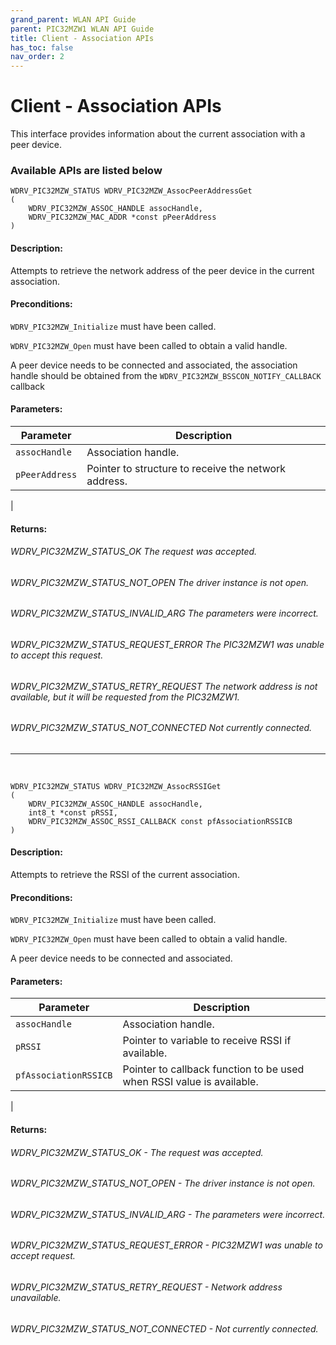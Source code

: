 ```yaml
---
grand_parent: WLAN API Guide
parent: PIC32MZW1 WLAN API Guide
title: Client - Association APIs
has_toc: false
nav_order: 2
---
```


# Client - Association APIs

This interface provides information about the current association with a peer device.


### Available APIs are listed below


```
WDRV_PIC32MZW_STATUS WDRV_PIC32MZW_AssocPeerAddressGet
(
	WDRV_PIC32MZW_ASSOC_HANDLE assocHandle, 
	WDRV_PIC32MZW_MAC_ADDR *const pPeerAddress
)
```

#### Description:
Attempts to retrieve the network address of the peer device in the current association.

#### Preconditions:

```WDRV_PIC32MZW_Initialize``` must have been called.

```WDRV_PIC32MZW_Open``` must have been called to obtain a valid handle.

A peer device needs to be connected and associated, the association handle should be obtained from the ```WDRV_PIC32MZW_BSSCON_NOTIFY_CALLBACK``` callback

#### Parameters:

|	Parameter			 | 				Description					|
|-------------------------|--------------------------------------------------------------|
|```assocHandle```	|	Association handle.|
|```pPeerAddress```	|	Pointer to structure to receive the network address.|
|

#### Returns:

###### WDRV_PIC32MZW_STATUS_OK	The request was accepted.
###### WDRV_PIC32MZW_STATUS_NOT_OPEN	The driver instance is not open.
###### WDRV_PIC32MZW_STATUS_INVALID_ARG	The parameters were incorrect.
###### WDRV_PIC32MZW_STATUS_REQUEST_ERROR	The PIC32MZW1 was unable to accept this request.
###### WDRV_PIC32MZW_STATUS_RETRY_REQUEST	The network address is not available, but it will be requested from the PIC32MZW1.
###### WDRV_PIC32MZW_STATUS_NOT_CONNECTED	Not currently connected.


---------------------------------------------------------------------------------------------------------------------------------------------------------------------------------------

 
```
WDRV_PIC32MZW_STATUS WDRV_PIC32MZW_AssocRSSIGet
(
	WDRV_PIC32MZW_ASSOC_HANDLE assocHandle, 
	int8_t *const pRSSI, 
	WDRV_PIC32MZW_ASSOC_RSSI_CALLBACK const pfAssociationRSSICB
)
```

#### Description:

Attempts to retrieve the RSSI of the current association.

#### Preconditions:

```WDRV_PIC32MZW_Initialize``` must have been called.

```WDRV_PIC32MZW_Open``` must have been called to obtain a valid handle.

A peer device needs to be connected and associated.

#### Parameters:

|	Parameter	 | 						Description								|
|-------------------------|--------------------------------------------------------------|
|```assocHandle```	|	Association handle.|
|```pRSSI```	|	Pointer to variable to receive RSSI if available.|
|```pfAssociationRSSICB```	|	Pointer to callback function to be used when RSSI value is available.|
|

#### Returns:

###### WDRV_PIC32MZW_STATUS_OK			- The request was accepted.
###### WDRV_PIC32MZW_STATUS_NOT_OPEN		- The driver instance is not open.
###### WDRV_PIC32MZW_STATUS_INVALID_ARG		- The parameters were incorrect.
###### WDRV_PIC32MZW_STATUS_REQUEST_ERROR	- PIC32MZW1 was unable to accept request.
###### WDRV_PIC32MZW_STATUS_RETRY_REQUEST	- Network address unavailable.
###### WDRV_PIC32MZW_STATUS_NOT_CONNECTED	- Not currently connected.

 
